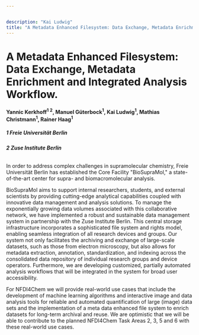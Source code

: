 ```yaml
---


description: "Kai Ludwig"
title: "A Metadata Enhanced Filesystem: Data Exchange, Metadata Enrichment and Integrated Analysis Workflow."
---
```


# A Metadata Enhanced Filesystem: Data Exchange, Metadata Enrichment and Integrated Analysis Workflow.

#### Yannic Kerkhoff<sup>1</sup> <sup>2</sup>, Manuel Güterbock<sup>1</sup>, Kai Ludwig<sup>1</sup>, Mathias Christmann<sup>1</sup>, Rainer Haag<sup>1</sup>

##### 1 Freie Universität Berlin
##### 2 Zuse Institute Berlin


###### 

In order to address complex challenges in supramolecular chemistry, Freie Universität Berlin has established the Core Facility "BioSupraMol," a state-of-the-art center for supra- and biomacromolecular analysis.


BioSupraMol aims to support internal researchers, students, and external scientists by providing cutting-edge analytical capabilities coupled with innovative data management and analysis solutions. To manage the exponentially growing data volumes associated with this
collaborative network, we have implemented a robust and sustainable data management system in partnership with the Zuse Institute Berlin. This central storage infrastructure incorporates a sophisticated file system and rights model, enabling seamless integration of all research devices and groups. Our system not only facilitates the archiving and exchange of large-scale datasets, such as those from electron microscopy, but also allows for metadata extraction, annotation, standardization, and indexing across the consolidated data repository of individual research groups and device operators. Furthermore, we are developing customized, partially automated analysis workflows that will be integrated in the system for broad user accessibility.


For NFDI4Chem we will provide real-world use cases that include the development of machine learning algorithms and interactive image and data analysis tools for reliable and automated quantification of large (image) data sets and the implementation of a meta data enhanced file system to enrich datasets for long-term archival and reuse. We are optimistic that we will be able to contribute to the planned NFDI4Chem Task Areas 2, 3, 5 and 6 with these real-world use cases.
